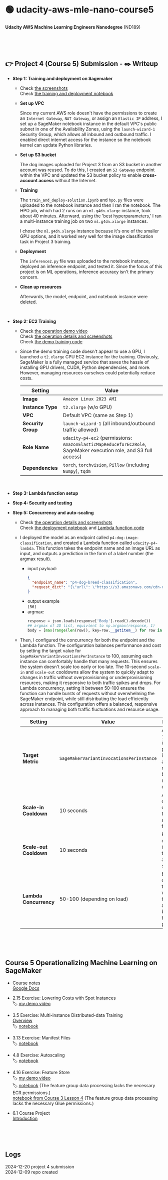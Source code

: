 # 🟢 **udacity-aws-mle-nano-course5**
**Udacity AWS Machine Learning Engineers Nanodegree** (ND189)    

<br><br><br>  

## **👉 Project 4 (Course 5) Submission - ✒️ Writeup**  

* **Step 1: Training and deployment on Sagemaker**  

  * Check [the screenshots](https://docs.google.com/document/d/1SJTQBwdd3jptwA0SDJCbmpsjjIWyN9h1s9LYEoFcw_U)   
    Check [the training and deployment notebook](https://github.com/nov05/udacity-aws-mle-nano-course5/blob/main/train_and_deploy-solution.ipynb)   

  * **Set up VPC**     
     
    Since my current AWS role doesn't have the permissions to create an `Internet Gateway`, `NAT Gateway`, or assign an `Elastic IP` address, I set up a SageMaker notebook instance in the default VPC's public subnet in one of the Availability Zones, using the `launch-wizard-1` Security Group, which allows all inbound and outbound traffic. I enabled direct internet access for the instance so the notebook kernel can update Python libraries.

  * **Set up S3 bucket**  

    The dog images uploaded for Project 3 from an S3 bucket in another account was reused. To do this, I created an `S3 Gateway` endpoint within the VPC and updated the S3 bucket policy to enable **cross-account access** without the Internet.

  * **Training**

    The `train_and_deploy-solution.ipynb` and `hpo.py` files were uploaded to the notebook instance and then I ran the notebook. The HPO job, which had 2 runs on an `ml.g4dn.xlarge` instance, took about 40 minutes. Afterward, using the 'best hyperparameters,' I ran a multi-instance training job on two `ml.g4dn.xlarge` instances.

    I chose the `ml.g4dn.xlarge` instance because it's one of the smaller GPU options, and it worked very well for the image classification task in Project 3 training.

  * **Deployment**

    The `inference2.py` file was uploaded to the notebook instance, deployed an inference endpoint, and tested it. Since the focus of this project is on ML operations, inference accuracy isn't the primary concern.

  * **Clean up resources**

    Afterwards, the model, endpoint, and notebook instance were deleted.  

<br>  

* **Step 2: EC2 Training**   

  * Check [the operation demo video](https://youtu.be/yBq0Fn7Z6RU)     
    Check [the operation details and screenshots](https://docs.google.com/document/d/1rQNjzYOEKrZ3y9Jd0TLPLukJ3qLOw354xQA9wTCkTQ0)     
    Check [the demo training code](https://github.com/nov05/udacity-aws-mle-nano-course5/blob/main/ec2train1.py)   


  * Since the demo training code doesn't appear to use a GPU, I launched a `t2.xlarge` CPU EC2 instance for the training. Obviously, SageMaker is a fully managed service that saves the hassle of installing GPU drivers, CUDA, Python dependencies, and more. However, managing resources ourselves could potentially reduce costs.   

    | Setting            | Value                                                                                     |
    |--------------------|-------------------------------------------------------------------------------------------|
    | **Image**          | `Amazon Linux 2023 AMI`                                                                   |
    | **Instance Type**  | `t2.xlarge` (w/o GPU)                                                                     |
    | **VPC**            | Default VPC (same as Step 1)                                                              |
    | **Security Group** | `launch-wizard-1` (all inbound/outbound traffic allowed)                                  |
    | **Role Name**      | `udacity-p4-ec2` (permissions: `AmazonElasticMapReduceforEC2Role`, SageMaker execution role, and S3 full access) |
    | **Dependencies**   | `torch`, `torchvision`, `Pillow` (including `Numpy`), `tqdm`                               |


<br>

* **Step 3: Lambda function setup**  
* **Step 4: Security and testing**  
* **Step 5: Concurrency and auto-scaling**   

  * Check [the operation details and screenshots](https://docs.google.com/document/d/1G3gsNnlX4DH6cmPDoVVDAGZRfx8SA2e_YCKWsPYEw5E)  
    Check [the deployment notebook](https://github.com/nov05/udacity-aws-mle-nano-course5/blob/main/p4_step3_deploy.ipynb) and [Lambda function code](https://github.com/nov05/udacity-aws-mle-nano-course5/blob/main/lambdafunction.py)  

  * I deployed the model as an endpoint called `p4-dog-image-classification`, and created a Lambda function called `udacity-p4-lambda`. This function takes the endpoint name and an image URL as input, and outputs a prediction in the form of a label number (the argmax result).

    * input payload:
      ```json
      {
        "endpoint_name": "p4-dog-breed-classification",
        "request_dict": "{\"url\": \"https://s3.amazonaws.com/cdn-origin-etr.akc.org/wp-content/uploads/2017/11/20113314/Carolina-Dog-standing-outdoors.jpg\"}"
      }
      ```
    * output example  
      `[56]`
    * argmax:
      ```python
      response = json.loads(response['Body'].read().decode())
      ## argmax of 2D list, equivlent to np.argmax(response, 1)
      body = [max(range(len(row)), key=row.__getitem__) for row in response] 
      ```

  * Then, I configured the concurrency for both the endpoint and the Lambda function. The configuration balances performance and cost by setting the target value for `SageMakerVariantInvocationsPerInstance` to 100, assuming each instance can comfortably handle that many requests. This ensures the system doesn't scale too early or too late. The 10-second `scale-in` and `scale-out` cooldowns allow the system to quickly adapt to changes in traffic without overprovisioning or underprovisioning resources, making it responsive to both traffic spikes and drops. For Lambda concurrency, setting it between 50-100 ensures the function can handle bursts of requests without overwhelming the SageMaker endpoint, while still distributing the load efficiently across instances. This configuration offers a balanced, responsive approach to managing both traffic fluctuations and resource usage.

    | Setting                          | Value                  | Explanation                                            |
    |-----------------------------------|------------------------|--------------------------------------------------------|
    | **Target Metric**                 | `SageMakerVariantInvocationsPerInstance` | Average of 100 invocations per instance, adjust as needed based on model capacity |
    | **Scale-in Cooldown**             | 10 seconds             | Adjust quickly to drops in traffic, but avoid rapid fluctuations |
    | **Scale-out Cooldown**            | 10 seconds             | React quickly to increased traffic, but avoid over-scaling |
    | **Lambda Concurrency**            | 50-100 (depending on load) | Enough concurrency to keep up with the traffic, adjust based on traffic patterns |

<br><br><br>

## **Course 5 Operationalizing Machine Learning on SageMaker**   

* Course notes  
  [Google Docs](https://docs.google.com/document/d/1B-k7xFlayJ00NrplcPeRvgP8dxsMggOmTabE135bCEw)  

* 2.15 Exercise: Lowering Costs with Spot Instances  
  🏷️ [my demo video](https://youtu.be/Em-MJqLuH74)  

* 3.5 Exercise: Multi-instance Distributed-data Training   
  [Overview](https://www.evernote.com/shard/s139/u/0/sh/904108fe-8c48-4ddc-bcd9-fbd28630d110/rNquyVO6wK0fK1BhUfqv7FZEdfCsv0wqHrl94n8oIcn1AX-qlKS3itkZ6w)   
  🏷️ [notebook](https://github.com/nov05/udacity-aws-mle-nano-course5/blob/main/exercise_3.5/multiinstancestarterfile.ipynb)  

* 3.13 Exercise: Manifest Files  
  🏷️ [notebook](https://nbviewer.org/github/nov05/udacity-aws-mle-nano-course5/blob/main/excercise_3.13/manifestfilestarter.ipynb)  

* 4.8 Exercise: Autoscaling   
  🏷️ [notebook](https://github.com/nov05/udacity-aws-mle-nano-course5/blob/main/exercise_4.8/simpleendpoint1.ipynb)    

* 4.16 Exercise: Feature Store   
  🏷️ [my demo video](https://www.youtube.com/watch?v=FT41tM9cDVc)  
  🏷️ [notebook](https://github.com/nov05/udacity-aws-mle-nano-course5/blob/main/exercise_4.16/New%20data%20flow%202024-12-11%2011_07_14%20PM.ipynb)  (The feature group data processing lacks the necessary ECR permissions.)   
  [notebook from Course 3 Lesson 4](https://github.com/nov05/udacity-nd009t-C2-Developing-ML-Workflow/blob/master/lesson4/exercises-solutions.ipynb) (The feature group data processing lacks the necessary Glue permissions.)  

* 6.1 Course Project   
  [Introduction](https://www.evernote.com/shard/s139/u/0/sh/1db5a63a-b7d4-4f4b-8f83-b6f68e86dbc2/supBQKkZk60tY8YA6uYPBsHIJKuX6N9771fFguFETNqIZwsYHa1Z0fTtlA)  

<br><br><br>    

## **Logs**     

2024-12-20 project 4 submission  
2024-12-09 repo created   
